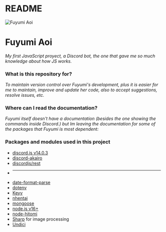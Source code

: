 #

# README #

![Fuyumi Aoi](https://cdn.discordapp.com/avatars/552272683543560194/4904f5a3bdd71aa744a554ecfbb2ed26.png?size=512)

# Fuyumi Aoi

_My first JavaScript proyect, a Discord bot, the one that gave me so much knowledge about how JS works._

### What is this repository for? ###

_To maintain version control over Fuyumi's development, plus it is easier for me to maintain, improve and update her code, also to accept suggestions, resolve issues, etc._

### Where can I read the documentation? ###

_Fuyumi itself doesn't have a documentation (besides the one showing the commands inside Discord.) but Im leaving the documentation for some of the packages that Fuyumi is most dependent:_

### Packages and modules used in this project ###

* [discord.js v14.0.3](https://discord.js.org/)
* [discord-akairo](https://discord-akairo.github.io/#/)
* [discordjs/rest](https://www.npmjs.com/package/@discordjs/rest)
* ----------------------------------------------------------------
* [date-format-parse](https://github.com/mengxiong10/date-format-parse)
* [dotenv](https://github.com/motdotla/dotenv)
* [Keyv](https://www.npmjs.com/package/keyv)
* [nhentai](https://diamondminer88.github.io/nhentai/index.html)
* [mongoose](https://mongoosejs.com/)
* [node.js v16+](https://nodejs.org/)
* [node-hitomi](https://github.com/h2owater425/node-hitomi)
* [Sharp](https://sharp.pixelplumbing.com/) for image processing
* [Undici](https://github.com/nodejs/undici)